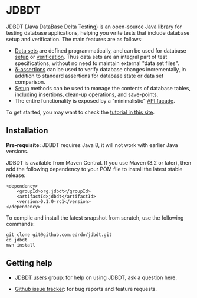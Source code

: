 # JDBDT 

JDBDT (Java DataBase Delta Testing) is an open-source Java library for 
testing database applications, helping you write tests
that include database setup and verification.
The main features are as follows:

* [Data sets](DataSets.html) are defined programmatically, and can be used
for database [setup](DBSetup.html) or [verification](DBAssertions.html). Thus data sets 
are an integral part of test specifications, 
without no need to maintain external "data set files".
* [&delta;-assertions](DBAssertions.html) can be used to verify 
database changes incrementally, in addition to standard
assertions for database state or data set comparison.
* [Setup](DBSetup.html) methods can be used to manage the contents of database
tables, including insertions, clean-up operations, and 
save-points.
* The entire functionality is exposed by a "minimalistic" 
[API facade](Facade.html).

To get started, you may want to check the [tutorial in this site](Tutorial.html).

## Installation 

**Pre-requisite:** JDBDT requires Java 8, it will not work 
with earlier Java versions. 

JDBDT is available from Maven Central.
If you use Maven (3.2 or later), then add the following dependency to your POM file
to install the latest stable release:

	<dependency>
		<groupId>org.jdbdt</groupId>
        <artifactId>jdbdt</artifactId>
        <version>0.1.0-rc1</version>
    </dependency>

To compile and install the latest snapshot from scratch, use
the following commands:

	git clone git@github.com:edrdo/jdbdt.git
	cd jdbdt
	mvn install 
	
## Getting help 

* [JDBDT users group](https://groups.google.com/forum/#!forum/jdbdt-users): for help on using JDBDT, ask a question here. 

* [Github issue tracker](https://github.com/edrdo/jdbdt/issues): for bug reports and feature requests.
 